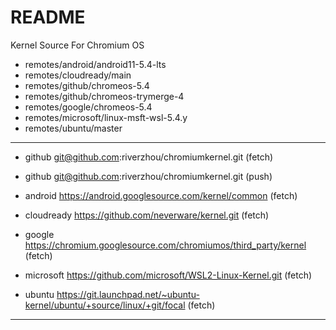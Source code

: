 # README  

Kernel Source For Chromium OS  

- remotes/android/android11-5.4-lts
- remotes/cloudready/main
- remotes/github/chromeos-5.4
- remotes/github/chromeos-trymerge-4
- remotes/google/chromeos-5.4
- remotes/microsoft/linux-msft-wsl-5.4.y
- remotes/ubuntu/master


---
- github  git@github.com:riverzhou/chromiumkernel.git (fetch)
- github  git@github.com:riverzhou/chromiumkernel.git (push)  

- android https://android.googlesource.com/kernel/common (fetch)
- cloudready      https://github.com/neverware/kernel.git (fetch)
- google  https://chromium.googlesource.com/chromiumos/third_party/kernel (fetch)
- microsoft       https://github.com/microsoft/WSL2-Linux-Kernel.git (fetch)
- ubuntu  https://git.launchpad.net/~ubuntu-kernel/ubuntu/+source/linux/+git/focal (fetch)

---

